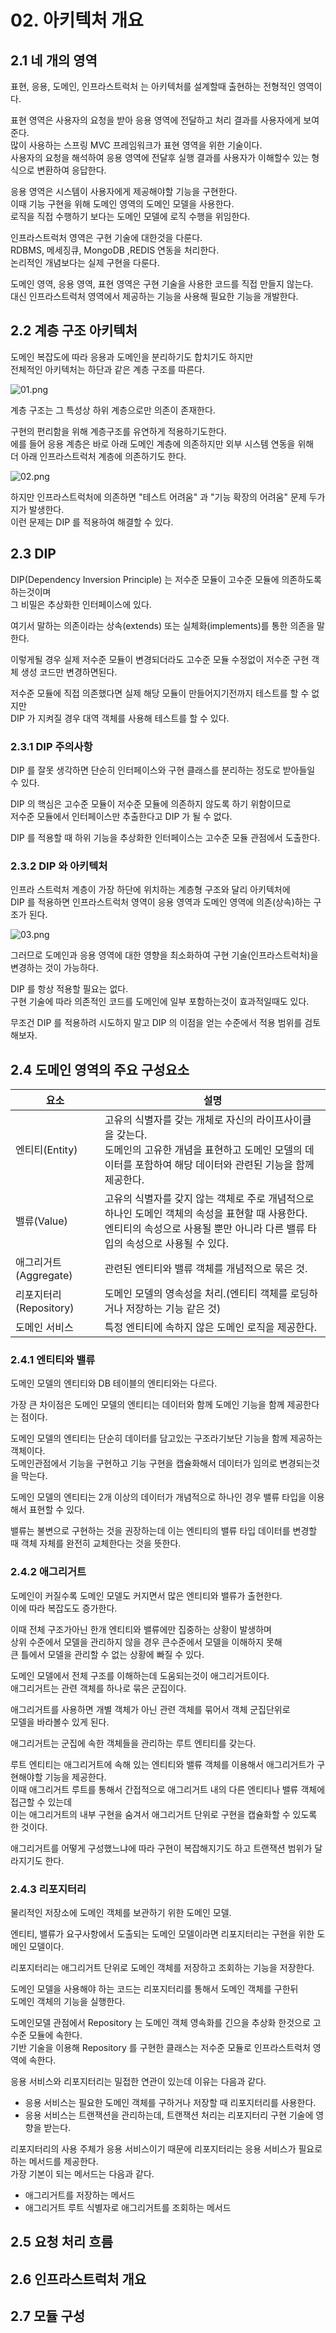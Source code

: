 # 02. 아키텍처 개요

## 2.1 네 개의 영역

표현, 응용, 도메인, 인프라스트럭처 는 아키텍처를 설계할때 출현하는 전형적인 영역이다.

표현 영역은 사용자의 요청을 받아 응용 영역에 전달하고 처리 결과를 사용자에게 보여준다.  
많이 사용하는 스프링 MVC 프레임워크가 표현 영역을 위한 기술이다.    
사용자의 요청을 해석하여 응용 영역에 전달후 실행 결과를 사용자가 이해할수 있는 형식으로 변환하여 응답한다.

응용 영역은 시스템이 사용자에게 제공해야할 기능을 구현한다.  
이때 기능 구현을 위해 도메인 영역의 도메인 모델을 사용한다.  
로직을 직접 수행하기 보다는 도메인 모델에 로직 수행을 위임한다.

인프라스트럭처 영역은 구현 기술에 대한것을 다룬다.  
RDBMS, 메세징큐, MongoDB ,REDIS 연동을 처리한다.  
논리적인 개념보다는 실제 구현을 다룬다.

도메인 영역, 응용 영역, 표현 영역은 구현 기술을 사용한 코드를 직접 만들지 않는다.  
대신 인프라스트럭처 영역에서 제공하는 기능을 사용해 필요한 기능을 개발한다.

## 2.2 계층 구조 아키텍처

도메인 복잡도에 따라 응용과 도메인을 분리하기도 합치기도 하지만  
전체적인 아키텍처는 하단과 같은 계층 구조를 따른다.

![01.png](img/01.png)

계층 구조는 그 특성상 하위 계층으로만 의존이 존재한다.

구현의 편리함을 위해 계층구조를 유연하게 적용하기도한다.  
에를 들어 응용 계층은 바로 아래 도메인 계층에 의존하지만 외부 시스템 연동을 위해  
더 아래 인프라스트럭처 계층에 의존하기도 한다.

![02.png](img/02.png)

하지만 인프라스트럭처에 의존하면 "테스트 어려움" 과 "기능 확장의 어려움" 문제 두가지가 발생한다.   
이런 문제는 DIP 를 적용하여 해결할 수 있다.

## 2.3 DIP

DIP(Dependency Inversion Principle) 는 저수준 모듈이 고수준 모듈에 의존하도록 하는것이며  
그 비밀은 추상화한 인터페이스에 있다.

여기서 말하는 의존이라는 상속(extends) 또는 실체화(implements)를 통한 의존을 말한다.

이렇게될 경우 실제 저수준 모듈이 변경되더라도 고수준 모듈 수정없이 저수준 구현 객체 생성 코드만 변경하면된다. 

저수준 모듈에 직접 의존했다면 실제 해당 모듈이 만들어지기전까지 테스트를 할 수 없지만  
DIP 가 지켜질 경우 대역 객체를 사용해 테스트를 할 수 있다.

### 2.3.1 DIP 주의사항

DIP 를 잘못 생각하면 단순히 인터페이스와 구현 클래스를 분리하는 정도로 받아들일 수 있다.

DIP 의 핵심은 고수준 모듈이 저수준 모듈에 의존하지 않도록 하기 위함이므로  
저수준 모듈에서 인터페이스만 추출한다고 DIP 가 될 수 없다.

DIP 를 적용할 때 하위 기능을 추상화한 인터페이스는 고수준 모듈 관점에서 도출한다.

### 2.3.2 DIP 와 아키텍처

인프라 스트럭처 계층이 가장 하단에 위치하는 계층형 구조와 달리 아키텍처에  
DIP 를 적용하면 인프라스트럭처 영역이 응용 영역과 도메인 영역에 의존(상속)하는 구조가 된다.

![03.png](img/03.png)

그러므로 도메인과 응용 영역에 대한 영향을 최소화하여 구현 기술(인프라스트럭처)을 변경하는 것이 가능하다.

DIP 를 항상 적용할 필요는 없다.  
구현 기술에 따라 의존적인 코드를 도메인에 일부 포함하는것이 효과적일때도 있다.  

무조건 DIP 를 적용하려 시도하지 말고 DIP 의 이점을 얻는 수준에서 적용 범위를 검토해보자.

## 2.4 도메인 영역의 주요 구성요소

| 요소                | 설명                                                                                                         |
|-------------------|------------------------------------------------------------------------------------------------------------|
| 엔티티(Entity)       | 고유의 식별자를 갖는 개체로 자신의 라이프사이클을 갖는다. <br/>도메인의 고유한 개념을 표현하고 도메인 모델의 데이터를 포함하여 해당 데이터와 관련된 기능을 함께 제공한다.         |
| 밸류(Value)         | 고유의 식별자를 갖지 않는 객체로 주로 개념적으로 하나인 도메인 객체의 속성을 표현할 때 사용한다. <br/>엔티티의 속성으로 사용될 뿐만 아니라 다른 밸류 타입의 속성으로 사용될 수 있다. |
| 애그리거트(Aggregate)  | 관련된 엔티티와 밸류 객체를 개념적으로 묶은 것.                                                                                |
| 리포지터리(Repository) | 도메인 모델의 영속성을 처리.(엔티티 객체를 로딩하거나 저장하는 기능 같은 것)                                                               |
| 도메인 서비스           | 특정 엔티티에 속하지 않은 도메인 로직을 제공한다.                                                                               |

### 2.4.1 엔티티와 밸류

도메인 모델의 엔티티와 DB 테이블의 엔티티와는 다르다. 

가장 큰 차이점은 도메인 모델의 엔티티는 데이터와 함께 도메인 기능을 함께 제공한다는 점이다.  

도메인 모델의 엔티티는 단순히 데이터를 담고있는 구조라기보단 기능을 함께 제공하는 객체이다.  
도메인관점에서 기능을 구현하고 기능 구현을 캡슐화해서 데이터가 임의로 변경되는것을 막는다.

도메인 모델의 엔티티는 2개 이상의 데이터가 개념적으로 하나인 경우 밸류 타입을 이용해서 표현할 수 있다.

밸류는 불변으로 구현하는 것을 권장하는데 이는 엔티티의 밸류 타입 데이터를 변경할 때 객체 자체를 완전히 교체한다는 것을 뜻한다.

### 2.4.2 애그리거트

도메인이 커질수록 도메인 모델도 커지면서 많은 엔티티와 밸류가 출현한다.  
이에 따라 복잡도도 증가한다.

이때 전체 구조가아닌 한개 엔티티와 밸류에만 집중하는 상황이 발생하며  
상위 수준에서 모델을 관리하지 않을 경우 큰수준에서 모델을 이해하지 못해  
큰 틀에서 모델을 관리할 수 없는 상황에 빠질 수 있다.

도메인 모델에서 전체 구조를 이해하는데 도움되는것이 애그리거트이다.  
애그리거트는 관련 객체를 하나로 묶은 군집이다.

애그리거트를 사용하면 개별 객체가 아닌 관련 객체를 묶어서 객체 군집단위로  
모델을 바라볼수 있게 된다.

애그리거트는 군집에 속한 객체들을 관리하는 루트 엔티티를 갖는다.   

루트 엔티티는 애그리거트에 속해 있는 엔티티와 밸류 객체를 이용해서 애그리거트가 구현해야할 기능을 제공한다.   
이때 애그리거트 루트를 통해서 간접적으로 애그리거트 내의 다른 엔티티나 밸류 객체에 접근할 수 있는데   
이는 애그리거트의 내부 구현을 숨겨서 애그리거트 단위로 구현을 캡슐화할 수 있도록 한 것이다.

애그리거트를 어떻게 구성했느냐에 따라 구현이 복잡해지기도 하고 트랜잭션 범위가 달라지기도 한다.

### 2.4.3 리포지터리

물리적인 저장소에 도메인 객체를 보관하기 위한 도메인 모델. 

엔티티, 밸류가 요구사항에서 도출되는 도메인 모델이라면 리포지터리는 구현을 위한 도메인 모델이다.

리포지터리는 애그리거트 단위로 도메인 객체를 저장하고 조회하는 기능을 저장한다.

도메인 모델을 사용해야 하는 코드는 리포지터리를 통해서 도메인 객체를 구한뒤  
도메인 객체의 기능을 실행한다.

도메인모델 관점에서 Repository 는 도메인 객체 영속화를 긴으을 추상화 한것으로 고수준 모듈에 속한다.  
기반 기술을 이용해 Repository 를 구현한 클래스는 저수준 모듈로 인프라스트럭처 영역에 속한다.

응용 서비스와 리포지터리는 밀접한 연관이 있는데 이유는 다음과 같다.

- 응용 서비스는 필요한 도메인 객체를 구하거나 저장할 때 리포지터리를 사용한다.
- 응용 서비스는 트랜잭션을 관리하는데, 트랜잭션 처리는 리포지터리 구현 기술에 영향을 받는다.

리포지터리의 사용 주체가 응용 서비스이기 때문에 리포지터리는 응용 서비스가 필요로 하는 메서드를 제공한다.   
가장 기본이 되는 메서드는 다음과 같다.

- 애그리거트를 저장하는 메서드
- 애그리거트 루트 식별자로 애그리거트를 조회하는 메서드

## 2.5 요청 처리 흐름

## 2.6 인프라스트럭처 개요

## 2.7 모듈 구성
